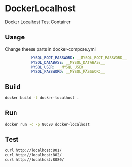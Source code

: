 # DockerLocalhost

Docker Localhost Test Container

## Usage

Change theese parts in docker-compose.yml

```yml
            MYSQL_ROOT_PASSWORD: __MYSQL_ROOT_PASSWORD__
            MYSQL_DATABASE: __MYSQL_DATABASE__
            MYSQL_USER: __MYSQL_USER__
            MYSQL_PASSWORD: __MYSQL_PASSWORD__
```

## Build

```bash
docker build -t docker-localhost .
```

## Run

```bash
docker run -d -p 80:80 docker-localhost
```

## Test

```bash
curl http://localhost:801/
curl http://localhost:802/
curl http://localhost:8080/
```
